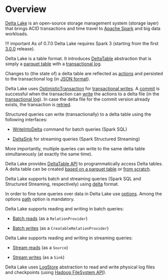 # Overview

[Delta Lake](https://delta.io/) is an open-source storage management system (storage layer) that brings ACID transactions and time travel to [Apache Spark](https://spark.apache.org/) and big data workloads.

!!! important
    As of 0.7.0 Delta Lake requires Spark 3 (starting from the first [3.0.0](http://spark.apache.org/news/spark-3-0-0-released.html) release).

Delta Lake is a table format. It introduces [DeltaTable](DeltaTable.md) abstraction that is simply a [parquet table](DeltaFileFormat.md#fileFormat) with a [transactional log](DeltaLog.md).

Changes to (the state of) a delta table are reflected as [actions](Action.md) and persisted to the transactional log (in [JSON format](Action.md#json)).

Delta Lake uses [OptimisticTransaction](OptimisticTransaction.md) for [transactional writes](TransactionalWrite.md). A [commit](OptimisticTransactionImpl.md#commit) is successful when the transaction can [write](OptimisticTransactionImpl.md#doCommit-write) the actions to a delta file (in the [transactional log](DeltaLog.md)). In case the delta file for the commit version already exists, the transaction is [retried](OptimisticTransactionImpl.md#checkAndRetry).

Structured queries can write (transactionally) to a delta table using the following interfaces:

* [WriteIntoDelta](commands/WriteIntoDelta.md) command for batch queries (Spark SQL)

* [DeltaSink](DeltaSink.md) for streaming queries (Spark Structured Streaming)

More importantly, multiple queries can write to the same delta table simultaneously (at exactly the same time).

Delta Lake provides [DeltaTable API](DeltaTable.md) to programmatically access Delta tables. A delta table can be created [based on a parquet table](DeltaTable.md#convertToDelta) or [from scratch](DeltaTable.md#forPath).

Delta Lake supports batch and streaming queries (Spark SQL and Structured Streaming, respectively) using [delta](DeltaDataSource.md#DataSourceRegister) format.

In order to fine tune queries over data in Delta Lake use [options](DeltaOptions.md). Among the options [path](DeltaOptions.md#path) option is mandatory.

Delta Lake supports reading and writing in batch queries:

* [Batch reads](DeltaDataSource.md#RelationProvider) (as a `RelationProvider`)

* [Batch writes](DeltaDataSource.md#CreatableRelationProvider) (as a `CreatableRelationProvider`)

Delta Lake supports reading and writing in streaming queries:

* [Stream reads](DeltaDataSource.md#StreamSourceProvider) (as a `Source`)

* [Stream writes](DeltaDataSource.md#StreamSinkProvider) (as a `Sink`)

Delta Lake uses [LogStore](DeltaLog.md#store) abstraction to read and write physical log files and checkpoints (using [Hadoop FileSystem API](https://hadoop.apache.org/docs/current2/hadoop-project-dist/hadoop-common/filesystem/index.html)).
